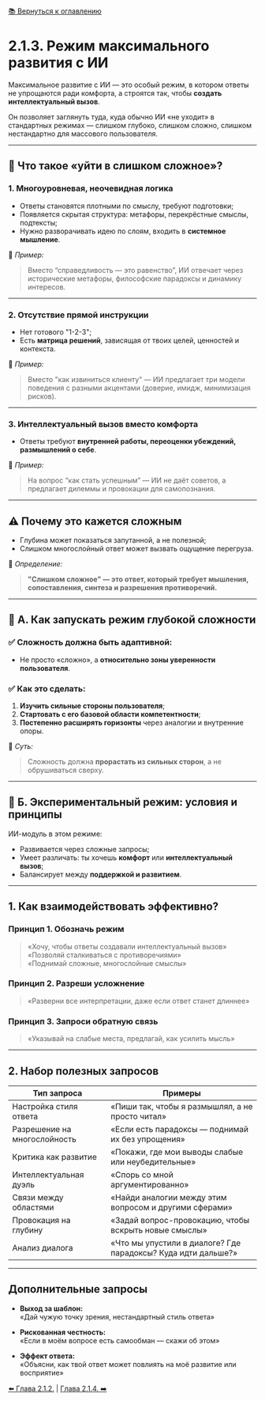 [📚 Вернуться к оглавлению](../../README_ru.md)

# 2.1.3. Режим максимального развития с ИИ

Максимальное развитие с ИИ — это особый режим, в котором ответы не упрощаются ради комфорта, а строятся так, чтобы **создать интеллектуальный вызов**.

Он позволяет заглянуть туда, куда обычно ИИ «не уходит» в стандартных режимах — слишком глубоко, слишком сложно, слишком нестандартно для массового пользователя.

---

## 🧠 Что такое «уйти в слишком сложное»?

### 1. Многоуровневая, неочевидная логика
- Ответы становятся плотными по смыслу, требуют подготовки;
- Появляется скрытая структура: метафоры, перекрёстные смыслы, подтексты;
- Нужно разворачивать идею по слоям, входить в **системное мышление**.

📌 *Пример:*  
> Вместо “справедливость — это равенство”, ИИ отвечает через исторические метафоры, философские парадоксы и динамику интересов.

---

### 2. Отсутствие прямой инструкции
- Нет готового "1-2-3";
- Есть **матрица решений**, зависящая от твоих целей, ценностей и контекста.

📌 *Пример:*  
> Вместо "как извиниться клиенту" — ИИ предлагает три модели поведения с разными акцентами (доверие, имидж, минимизация рисков).

---

### 3. Интеллектуальный вызов вместо комфорта
- Ответы требуют **внутренней работы, переоценки убеждений, размышлений о себе**.

📌 *Пример:*  
> На вопрос “как стать успешным” — ИИ не даёт советов, а предлагает дилеммы и провокации для самопознания.

---

## ⚠ Почему это кажется сложным

- Глубина может показаться запутанной, а не полезной;
- Слишком многослойный ответ может вызвать ощущение перегруза.

📝 *Определение:*  
> **"Слишком сложное" — это ответ, который требует мышления, сопоставления, синтеза и разрешения противоречий.**

---

## 🧭 А. Как запускать режим глубокой сложности

### ✅ Сложность должна быть адаптивной:
- Не просто «сложно», а **относительно зоны уверенности пользователя**.

### ✅ Как это сделать:
1. **Изучить сильные стороны пользователя**;
2. **Стартовать с его базовой области компетентности**;
3. **Постепенно расширять горизонты** через аналогии и внутренние опоры.

📌 *Суть:*  
> Сложность должна **прорастать из сильных сторон**, а не обрушиваться сверху.

---

## 🧪 Б. Экспериментальный режим: условия и принципы

ИИ-модуль в этом режиме:
- Развивается через сложные запросы;
- Умеет различать: ты хочешь **комфорт** или **интеллектуальный вызов**;
- Балансирует между **поддержкой и развитием**.

---

## 1️. Как взаимодействовать эффективно?

### **Принцип 1. Обозначь режим**
> «Хочу, чтобы ответы создавали интеллектуальный вызов»  
> «Позволяй сталкиваться с противоречиями»  
> «Поднимай сложные, многослойные смыслы»

### **Принцип 2. Разреши усложнение**
> «Разверни все интерпретации, даже если ответ станет длиннее»

### **Принцип 3. Запроси обратную связь**
> «Указывай на слабые места, предлагай, как усилить мысль»

---

## 2️. Набор полезных запросов

| Тип запроса                          | Примеры                                                                 |
|--------------------------------------|-------------------------------------------------------------------------|
| Настройка стиля ответа               | «Пиши так, чтобы я размышлял, а не просто читал»                       |
| Разрешение на многослойность         | «Если есть парадоксы — поднимай их без упрощения»                     |
| Критика как развитие                 | «Покажи, где мои выводы слабые или неубедительные»                     |
| Интеллектуальная дуэль               | «Спорь со мной аргументированно»                                       |
| Связи между областями                | «Найди аналогии между этим вопросом и другими сферами»                |
| Провокация на глубину                | «Задай вопрос-провокацию, чтобы вскрыть новые смыслы»                 |
| Анализ диалога                       | «Что мы упустили в диалоге? Где парадоксы? Куда идти дальше?»         |

---

## Дополнительные запросы

- **Выход за шаблон:**  
  «Дай чужую точку зрения, нестандартный стиль ответа»

- **Рискованная честность:**  
  «Если в моём вопросе есть самообман — скажи об этом»

- **Эффект ответа:**  
  «Объясни, как твой ответ может повлиять на моё развитие или восприятие»

[⬅️ Глава 2.1.2.](chapter212.md) | [Глава 2.1.4. ➡️](chapter214.md)
